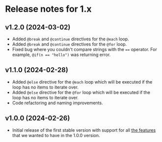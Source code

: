 # Release notes for 1.x

## v1.2.0 (2024-03-02)

- Added `@break` and `@continue` directives for the `@each` loop.
- Added `@break` and `@continue` directives for the `@for` loop.
- Fixed bug where you couldn't compare strings with the `==` operator. For example, `@if(n == "hello")` was returning error.

## v1.1.0 (2024-02-28)

- Added `@else` directive for the `@each` loop which will be executed if the loop has no items to iterate over.
- Added `@else` directive for the `@for` loop which will be executed if the loop has no items to iterate over.
- Code refactoring and naming improvements.

## v1.0.0 (2024-02-26)

- Initial release of the first stable version with support for all [the features](https://textwire.github.io/1.x/language-elements/) that we wanted to have in the 1.0.0 version.